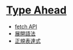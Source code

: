 # [Type Ahead](https://ykichi.github.io/JavaScript30---YKichi/06%20-%20Type%20Ahead/)
+ [fetch API](https://developer.mozilla.org/zh-CN/docs/Web/API/Fetch_API)
+ [展開語法](https://developer.mozilla.org/zh-CN/docs/Web/JavaScript/Reference/Operators/Spread_syntax)
+ [正規表達式](https://developer.mozilla.org/zh-TW/docs/Web/JavaScript/Guide/Regular_Expressions)
